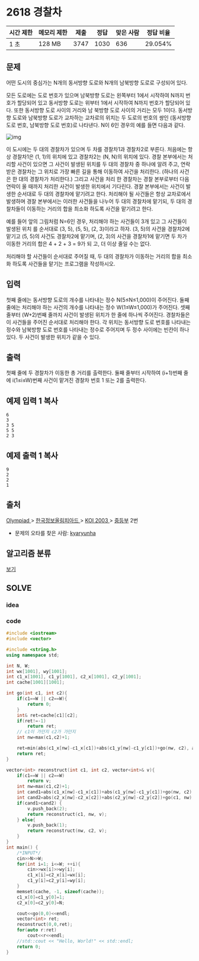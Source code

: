 # 2618 경찰차

| 시간 제한 | 메모리 제한 | 제출 | 정답 | 맞은 사람 | 정답 비율 |
| --------- | ----------- | ---- | ---- | --------- | --------- |
| 1 초      | 128 MB      | 3747 | 1030 | 636       | 29.054%   |

## 문제

어떤 도시의 중심가는 N개의 동서방향 도로와 N개의 남북방향 도로로 구성되어 있다.

모든 도로에는 도로 번호가 있으며 남북방향 도로는 왼쪽부터 1에서 시작하여 N까지 번호가 할당되어 있고 동서방향 도로는 위부터 1에서 시작하여 N까지 번호가 할당되어 있다. 또한 동서방향 도로 사이의 거리와 남 북방향 도로 사이의 거리는 모두 1이다. 동서방향 도로와 남북방향 도로가 교차하는 교차로의 위치는 두 도로의 번호의 쌍인 (동서방향 도로 번호, 남북방향 도로 번호)로 나타낸다. N이 6인 경우의 예를 들면 다음과 같다.

![img](https://www.acmicpc.net/upload/images/BSgNJcsUQBLbK3i.jpg)

이 도시에는 두 대의 경찰차가 있으며 두 차를 경찰차1과 경찰차2로 부른다. 처음에는 항상 경찰차1은 (1, 1)의 위치에 있고 경찰차2는 (N, N)의 위치에 있다. 경찰 본부에서는 처리할 사건이 있으면 그 사건이 발생된 위치를 두 대의 경찰차 중 하나에 알려 주고, 연락 받은 경찰차는 그 위치로 가장 빠른 길을 통해 이동하여 사건을 처리한다. (하나의 사건은 한 대의 경찰차가 처리한다.) 그리고 사건을 처리 한 경찰차는 경찰 본부로부터 다음 연락이 올 때까지 처리한 사건이 발생한 위치에서 기다린다. 경찰 본부에서는 사건이 발생한 순서대로 두 대의 경찰차에 맡기려고 한다. 처리해야 될 사건들은 항상 교차로에서 발생하며 경찰 본부에서는 이러한 사건들을 나누어 두 대의 경찰차에 맡기되, 두 대의 경찰차들이 이동하는 거리의 합을 최소화 하도록 사건을 맡기려고 한다.

예를 들어 앞의 그림처럼 N=6인 경우, 처리해야 하는 사건들이 3개 있고 그 사건들이 발생된 위치 를 순서대로 (3, 5), (5, 5), (2, 3)이라고 하자. (3, 5)의 사건을 경찰차2에 맡기고 (5, 5)의 사건도 경찰차2에 맡기며, (2, 3)의 사건을 경찰차1에 맡기면 두 차가 이동한 거리의 합은 4 + 2 + 3 = 9가 되 고, 더 이상 줄일 수는 없다.

처리해야 할 사건들이 순서대로 주어질 때, 두 대의 경찰차가 이동하는 거리의 합을 최소화 하도록 사건들을 맡기는 프로그램을 작성하시오.

## 입력

첫째 줄에는 동서방향 도로의 개수를 나타내는 정수 N(5≤N≤1,000)이 주어진다. 둘째 줄에는 처리해야 하는 사건의 개수를 나타내는 정수 W(1≤W≤1,000)가 주어진다. 셋째 줄부터 (W+2)번째 줄까지 사건이 발생된 위치가 한 줄에 하나씩 주어진다. 경찰차들은 이 사건들을 주어진 순서대로 처리해야 한다. 각 위치는 동서방향 도로 번호를 나타내는 정수와 남북방향 도로 번호를 나타내는 정수로 주어지며 두 정수 사이에는 빈칸이 하나 있다. 두 사건이 발생한 위치가 같을 수 있다.

## 출력

첫째 줄에 두 경찰차가 이동한 총 거리를 출력한다. 둘째 줄부터 시작하여 (i+1)번째 줄에 i(1≤i≤W)번째 사건이 맡겨진 경찰차 번호 1 또는 2를 출력한다.

## 예제 입력 1 복사

```
6
3
3 5
5 5
2 3
```

## 예제 출력 1 복사

```
9
2
2
1
```



## 출처

[Olympiad ](https://www.acmicpc.net/category/2)> [한국정보올림피아드 ](https://www.acmicpc.net/category/55)> [KOI 2003 ](https://www.acmicpc.net/category/75)> [중등부](https://www.acmicpc.net/category/detail/383) 2번

- 문제의 오타를 찾은 사람: [kyaryunha](https://www.acmicpc.net/user/kyaryunha)

## 알고리즘 분류

[보기](https://www.acmicpc.net/problem/2618#)



## SOLVE

### idea



### code 

```C++
#include <iostream>
#include <vector>

#include <string.h>
using namespace std;

int N, W;
int wx[1001], wy[1001];
int c1_x[1001], c1_y[1001], c2_x[1001], c2_y[1001];
int cache[1001][1001];

int go(int c1, int c2){
    if(c1==W || c2==W){
        return 0;
    }
    int& ret=cache[c1][c2];
    if(ret!=-1)
        return ret;
    // c1이 가던지 c2가 가던지
    int nw=max(c1,c2)+1;

    ret=min(abs(c1_x[nw]-c1_x[c1])+abs(c1_y[nw]-c1_y[c1])+go(nw, c2), abs(c2_x[nw]-c2_x[c2])+abs(c2_y[nw]-c2_y[c2])+go(c1, nw));
    return ret;
}

vector<int> reconstruct(int c1, int c2, vector<int>& v){
    if(c1==W || c2==W)
        return v;
    int nw=max(c1,c2)+1;
    int cand1=abs(c1_x[nw]-c1_x[c1])+abs(c1_y[nw]-c1_y[c1])+go(nw, c2);
    int cand2=abs(c2_x[nw]-c2_x[c2])+abs(c2_y[nw]-c2_y[c2])+go(c1, nw);
    if(cand1>cand2) {
        v.push_back(2);
        return reconstruct(c1, nw, v);
    } else{
        v.push_back(1);
        return reconstruct(nw, c2, v);
    }
}
int main() {
    /*INPUT*/
    cin>>N>>W;
    for(int i=1; i<=W; ++i){
        cin>>wx[i]>>wy[i];
        c1_x[i]=c2_x[i]=wx[i];
        c1_y[i]=c2_y[i]=wy[i];
    }
    memset(cache, -1, sizeof(cache));
    c1_x[0]=c1_y[0]=1;
    c2_x[0]=c2_y[0]=N;

    cout<<go(0,0)<<endl;
    vector<int> ret;
    reconstruct(0,0,ret);
    for(auto r:ret)
        cout<<r<<endl;
    //std::cout << "Hello, World!" << std::endl;
    return 0;
}
```

